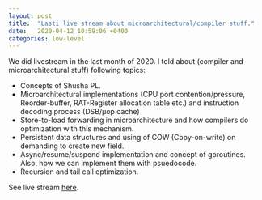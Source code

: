 ```yaml
---
layout: post
title:  "Lasti live stream about microarchitectural/compiler stuff."
date:   2020-04-12 10:59:06 +0400
categories: low-level
---
```

We did livestream in the last month of 2020.
I told about (compiler and microarchitectural stuff) following topics:
 - Concepts of Shusha PL.
 - Microarchitectural implementations (CPU port contention/pressure,
   Reorder-buffer, RAT-Register allocation table etc.) and instruction
   decoding process (DSB/μop cache)
 - Store-to-load forwarding in microarchitecture and how compilers do
   optimization with this mechanism.
 - Persistent data structures and using of COW (Copy-on-write) on
   demanding to create new field.
 - Async/resume/suspend implementation and concept of goroutines. Also,
   how we can implement them with psuedocode.
 - Recursion and tail call optimization.

See live stream [here][stream-link].

[stream-link]: https://www.youtube.com/watch?v=4qStWyY4BmE
